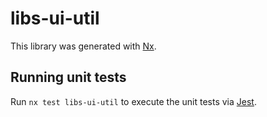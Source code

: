 # libs-ui-util

This library was generated with [Nx](https://nx.dev).

## Running unit tests

Run `nx test libs-ui-util` to execute the unit tests via [Jest](https://jestjs.io).
